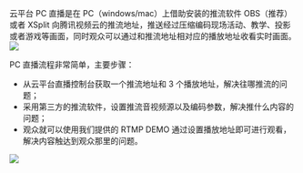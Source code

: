 云平台 PC 直播是在 PC（windows/mac）上借助安装的推流软件 OBS（推荐）或者 XSplit 向腾讯视频云的推流地址，推送经过压缩编码现场活动、教学、投影或者游戏等画面，同时观众可以通过和推流地址相对应的播放地址收看实时画面。
![](http://imgcache.tce.fsphere.cn/static/mc.qcloudimg.com/static/img/f47bf4ef0fcb96bdccf6f302b274afce/image.png)

PC 直播流程非常简单，主要步骤：
- 从云平台直播控制台获取一个推流地址和 3 个播放地址，解决往哪推流的问题；
- 采用第三方的推流软件，设置推流音视频源以及编码参数，解决推什么内容的问题；
- 观众就可以使用我们提供的 RTMP DEMO 通过设置播放地址即可进行观看，解决内容触达到观众那里的问题。

![](http://imgcache.tce.fsphere.cn/static/mc.qcloudimg.com/static/img/617e7cc6ae3313a2456e2672535e4097/image.png)


